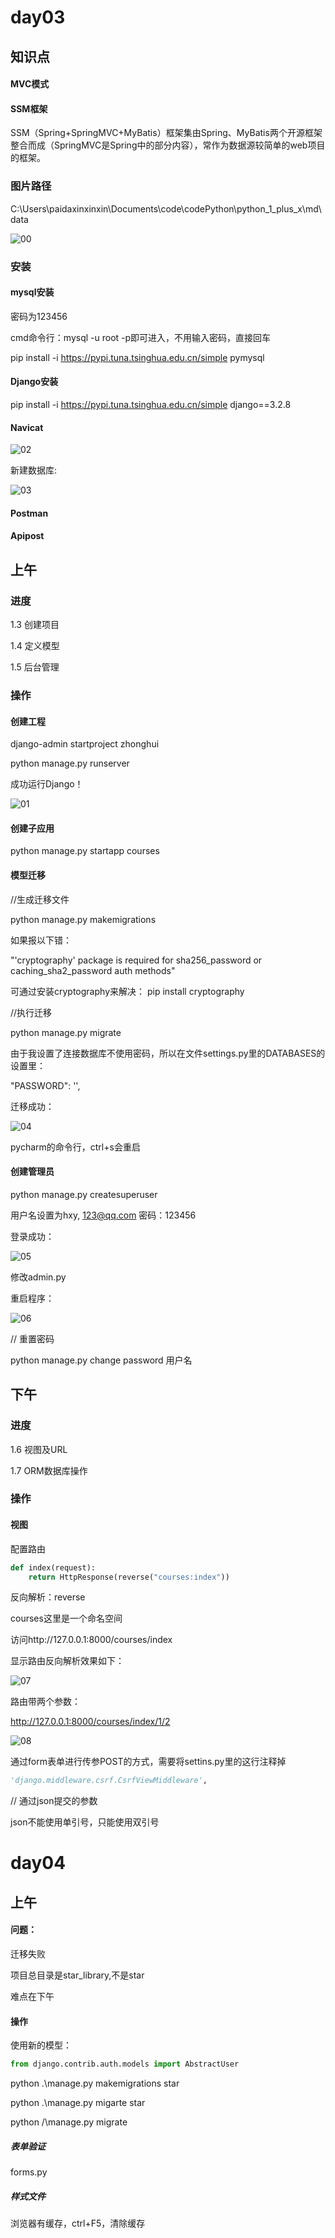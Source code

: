 # day03

## 知识点

#### MVC模式

#### SSM框架

SSM（Spring+SpringMVC+MyBatis）框架集由Spring、MyBatis两个开源框架整合而成（SpringMVC是Spring中的部分内容），常作为数据源较简单的web项目的框架。

### 图片路径

C:\Users\paidaxinxinxin\Documents\code\codePython\python_1_plus_x\md\data

![00](data\00.png)

### 安装

#### mysql安装

密码为123456

cmd命令行：mysql -u root -p即可进入，不用输入密码，直接回车

pip install -i https://pypi.tuna.tsinghua.edu.cn/simple pymysql

#### Django安装

pip install -i https://pypi.tuna.tsinghua.edu.cn/simple django==3.2.8

#### Navicat

![02](data\02.png)

新建数据库:

![03](data\03.png)

#### Postman

#### Apipost

## 上午

### 进度

1.3 创建项目

1.4 定义模型

1.5 后台管理

### 操作

#### 创建工程



django-admin startproject zhonghui 

python manage.py runserver

成功运行Django！

![01](data\01.png)

#### 创建子应用

python manage.py startapp courses



#### 模型迁移

//生成迁移文件

python manage.py makemigrations

如果报以下错：

"'cryptography' package is required for sha256_password or caching_sha2_password auth methods"

可通过安装cryptography来解决： pip install cryptography

//执行迁移

python manage.py migrate

由于我设置了连接数据库不使用密码，所以在文件settings.py里的DATABASES的设置里：

"PASSWORD": '',

迁移成功：

![04](data\04.png)

pycharm的命令行，ctrl+s会重启

#### 创建管理员

python manage.py createsuperuser

用户名设置为hxy, 123@qq.com 密码：123456

登录成功：

![05](data\05.png)

修改admin.py

重启程序：

![06](data\06.png)

// 重置密码

python manage.py change password 用户名

## 下午

### 进度

1.6 视图及URL

1.7 ORM数据库操作

### 操作

#### 视图

配置路由

```python
def index(request):
    return HttpResponse(reverse("courses:index"))
```

反向解析：reverse

courses这里是一个命名空间

访问http://127.0.0.1:8000/courses/index

显示路由反向解析效果如下：

![07](data\07.png)

路由带两个参数：

http://127.0.0.1:8000/courses/index/1/2

![08](data\08.png)

通过form表单进行传参POST的方式，需要将settins.py里的这行注释掉

```python
'django.middleware.csrf.CsrfViewMiddleware',

```

// 通过json提交的参数

json不能使用单引号，只能使用双引号

# day04

## 上午

#### 问题：

迁移失败

项目总目录是star_library,不是star

难点在下午

#### 操作

使用新的模型：

```python
from django.contrib.auth.models import AbstractUser
```

python .\manage.py makemigrations star

python .\manage.py migarte star

python /\manage.py migrate

##### 表单验证

forms.py

##### 样式文件

浏览器有缓存，ctrl+F5，清除缓存

